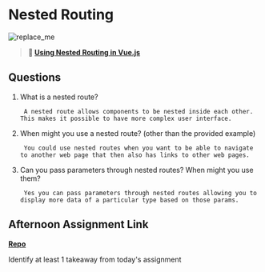 # Nested Routing

![replace_me](https://codeworks.blob.core.windows.net/public/assets/img/illustrations/placeholder.svg)

> **📖 [Using Nested Routing in Vue.js](https://codeworksacademy.com/fs-student-guide/resources/wk6/04-Child-Routes)**

## Questions

1. What is a nested route?

        A nested route allows components to be nested inside each other. This makes it possible to have more complex user interface.

2. When might you use a nested route? (other than the provided example)

        You could use nested routes when you want to be able to navigate to another web page that then also has links to other web pages. 

3. Can you pass parameters through nested routes? When might you use them?

        Yes you can pass parameters through nested routes allowing you to display more data of a particular type based on those params.

## Afternoon Assignment Link

**[Repo](https://github.com/TamraPeterson/blogger)**

Identify at least 1 takeaway from today's assignment
